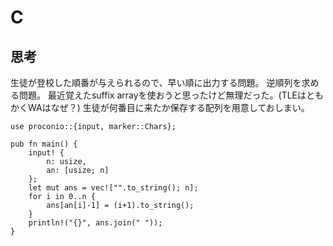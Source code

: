 # C
## 思考
生徒が登校した順番が与えられるので、早い順に出力する問題。
逆順列を求める問題。
最近覚えたsuffix arrayを使おうと思ったけど無理だった。(TLEはともかくWAはなぜ？)
生徒が何番目に来たか保存する配列を用意しておしまい。
```
use proconio::{input, marker::Chars};

pub fn main() {
    input! {
        n: usize,
        an: [usize; n]
    };
    let mut ans = vec!["".to_string(); n];
    for i in 0..n {
        ans[an[i]-1] = (i+1).to_string();
    }
    println!("{}", ans.join(" "));
}
```